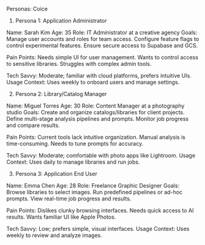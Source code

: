 Personas: Coice
1. Persona 1: Application Administrator

Name: Sarah Kim
Age: 35
Role: IT Administrator at a creative agency
Goals:
Manage user accounts and roles for team access.
Configure feature flags to control experimental features.
Ensure secure access to Supabase and GCS.


Pain Points:
Needs simple UI for user management.
Wants to control access to sensitive libraries.
Struggles with complex admin tools.


Tech Savvy: Moderate; familiar with cloud platforms, prefers intuitive UIs.
Usage Context: Uses weekly to onboard users and manage settings.

2. Persona 2: Library/Catalog Manager

Name: Miguel Torres
Age: 30
Role: Content Manager at a photography studio
Goals:
Create and organize catalogs/libraries for client projects.
Define multi-stage analysis pipelines and prompts.
Monitor job progress and compare results.


Pain Points:
Current tools lack intuitive organization.
Manual analysis is time-consuming.
Needs to tune prompts for accuracy.


Tech Savvy: Moderate; comfortable with photo apps like Lightroom.
Usage Context: Uses daily to manage libraries and run jobs.

3. Persona 3: Application End User

Name: Emma Chen
Age: 28
Role: Freelance Graphic Designer
Goals:
Browse libraries to select images.
Run predefined pipelines or ad-hoc prompts.
View real-time job progress and results.


Pain Points:
Dislikes clunky browsing interfaces.
Needs quick access to AI results.
Wants familiar UI like Apple Photos.


Tech Savvy: Low; prefers simple, visual interfaces.
Usage Context: Uses weekly to review and analyze images.

